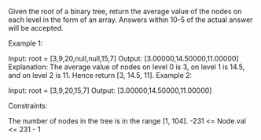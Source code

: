 Given the root of a binary tree, return the average value of the nodes on each level in the form of an array. Answers within 10-5 of the actual answer will be accepted.

Example 1:

Input: root = [3,9,20,null,null,15,7]
Output: [3.00000,14.50000,11.00000]
Explanation: The average value of nodes on level 0 is 3, on level 1 is 14.5, and on level 2 is 11.
Hence return [3, 14.5, 11].
Example 2:

Input: root = [3,9,20,15,7]
Output: [3.00000,14.50000,11.00000]

Constraints:

The number of nodes in the tree is in the range [1, 104].
-231 <= Node.val <= 231 - 1
